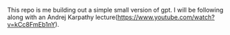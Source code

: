 This repo is me building out a simple small version of gpt. I will be following along with an Andrej Karpathy lecture(https://www.youtube.com/watch?v=kCc8FmEb1nY).